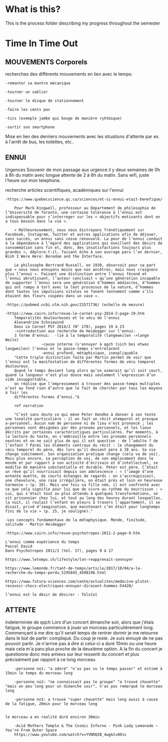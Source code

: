 # What is this?
This is the process folder describing my progress throughout the semester

# Time In Time Out

## MOUVEMENTS Corporels
recherches des différents mouvements en lien avec le temps:

	-remonter sa montre mécanique

    -tourner un sablier

    -tourner le disque de stationnement

    -faire les cents pas

    -tics (exemple jambe qui bouge de manière ryhtmique)

    -sortir son smartphone

Mise en lien des derniers mouvements avec les situations d'attente
    par ex. à l'arrêt de bus, les toilettes, etc..

## ENNUI
Urgences
    Souvenir de mon passage aux urgence il y deux semaines de 0h à 8h du matin avec longue
    attente de 2 à 6h du matin. Sans wifi, juste l'heure sur mon telephone.

recherche articles scientifiques, académiques sur l'ennui

	-https://www.quebecscience.qc.ca/sciences/et-si-ennui-etait-benefique/

		Pour Mark Kingwell, professeur au Département de philosophie de l’Université de Toronto, une certaine tolérance à l’ennui est indispensable pour s’interroger sur les « objectifs motivants dont on a tous besoin dans la vie ».

		« Malheureusement, nous nous distrayons frénétiquement sur Facebook, Instagram, Twitter et autres applications afin de déjouer, sans succès, un ennui sans cesse renouvelé. La peur de l’ennui conduit à la dépendance à l’égard des applications qui éveillent des désirs de consommation sans fin et, donc, des insatisfactions toujours plus grandes », déplore-t-il, faisant écho à son ouvrage paru l’an dernier, Wish I Were Here: Boredom and the Interface.

		Le philosophe Bertrand Russell, en 1930, observait pour sa part que « nous nous ennuyons moins que nos ancêtres, mais nous craignons plus l’ennui ». Faisant une distinction entre l’ennui fécond et l’ennui abrutissant, l’auteur concluait « qu’une génération incapable de supporter l’ennui sera une génération d’hommes médiocres, d’hommes qui ont rompu à tort avec le lent processus de la nature, d’hommes dont toutes les impulsions vitales se fanent lentement comme s’ils étaient des fleurs coupées dans un vase ».
	
	-https://pubmed.ncbi.nlm.nih.gov/21571736/ (echelle de mesure)

	-https://www.cairn.info/revue-le-carnet-psy-2014-2-page-19.htm
	    Temporalités douloureuses et le vécu de l'ennui
	    Alexandrine Schniewind
	    Dans Le Carnet PSY 2014/2 (N° 178), pages 19 à 23
		->introduction aux recherche de Heidegger sur l'ennui:
		3 forme d'ennui:  -lié à la temporalité (langeweilen ->lange Weile)
					-cause interne (s'ennuyer à qqch (sich bei etwas langweilen) l’ennui et le passe-temps s’entrelacent
					-ennui profond, métaphisique, inexpliquable
		"Cette triple distinction faite par Martin permet de voir que l’ennui est la manifestation de différentes formes de vécu temporel douloureux. 
		Quand le temps devient long alors qu’on aimerait qu’il soit court, quand la langueur n’est plus douce mais seulement l’expression d’un vide insupportable, 
		on réalise que l’empressement à trouver des passe-temps multiples n’est au fond rien d’autre que le fait de chercher par tous les moyens à fuir les 
		différentes formes d’ennui."$

		ref narration

		"C’est sans doute ce qui mène Peter Handke à donner à son texte une tonalité particulière : il en fait un récit atemporel et presque a-personnel. Aucun nom de personne ni de lieu n’est prononcé ; les personnes sont désignées par des pronoms personnels, et les lieux décrits par certaines caractéristiques particulières. Par moments, à la lecture du texte, on s’embrouille entre les pronoms personnels neutres et on ne sait plus de qui il est question : de l’adulte ? de l’enfant ? Parmi les éléments centraux du récit : le changement du vécu temporel du père, dès lors qu’il devient père à 28 ans. Sa vie change subitement. Son organisation pratique change (cela va de soi). Mais plus encore, sa perception de soi, de son emplacement dans le monde et par rapport à son activité d’écrivain et d’intellectuel, se modifie de manière substantielle et durable. Peter est père. C’était un rêve qu’il nourrissait depuis son adolescence : « l’image d’une entente muette, de courts échanges de regards : on s’accroupissait, une chevelure, une raie irrégulière, on était près et loin en heureuse harmonie » (p. 19). Mais une fois sa fille née, il est confronté avec ce que cela signifie pour lui que de vivre au rythme du nourrisson : « Lui, qui s’était tout au plus attendu à quelques transformations, se vit prisonnier chez lui, et tout au long des heures durant lesquelles, la nuit, il roulait l’enfant en pleurs à travers l’appartement, il se disait, privé d’imagination, que maintenant c’en était pour longtemps fini de la vie » (p. 25, je souligne)."

	-Les concepts fondamentaux de la métaphysique. Monde, finitude, solitude - Martin Heidegger

	-https://www.cairn.info/revue-psychotropes-2011-2-page-9.htm

    L'ennui comme expérience du temps
    Pascal David
    Dans Psychotropes 2011/2 (Vol. 17), pages 9 à 17

	https://www.letemps.ch/lifestyle/lon-reapprenait-sennuyer

	https://www.lemonde.fr/tant-de-temps/article/2017/10/04/a-la-recherche-du-temps-perdu_5195845_4598196.html

	https://www.futura-sciences.com/sante/actualites/medecine-plutot-recevoir-chocs-electriques-ennuyer-diraient-hommes-54420/

	l’ennui est le désir de désirer - Tolstoï

## ATTENTE
indeterminée de qqch
    Lors d'un concert dimanche soir, alors que j'étais fatigué, le groupe commence à jouer un morceau particulièrement long. Commençant à me dire qu'il serait temps 
    de rentrer dormir je me retourne dans le but de partir: compliqué. 
    Du coup je reste. Je suis ennuyé de ne pas pouvoir partir. Je n'arrive pas à dire si celui-ci a duré 10min ou une heure mais cela m'a paru plus proche
    de la deuxième option.
    A la fin du concert je questionne donc mes amiexs sur leur ressenti du concert et plus précisément par rapport à ce long morceau

	    -personne no1: "a adoré" "n'as pas vu le temps passer" et estimé à 15min le temps du morceau long

	    -personne no2: "ne connaissait pas le groupe" "a trouvé chouette" "mais un peu long pour un dimanche soir", n'as pas remarqué le morceau long

	    -personne no3: a trouvé "super chouette" mais long aussi à cause de la fatigue, 20min pour le morceau long
        
	
    le morceau a en realité duré environ 30min

	    -Acid Mothers Temple & The Cosmic Inferno - Pink Lady Lemonade ~ You're From Outer Space
	    https://www.youtube.com/watch?v=YVNRQIB_4wg&t=801s
